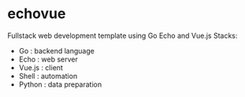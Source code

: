 # echovue
Fullstack web development template using Go Echo and Vue.js
Stacks:
- Go : backend language
- Echo : web server
- Vue.js : client
- Shell : automation
- Python : data preparation
